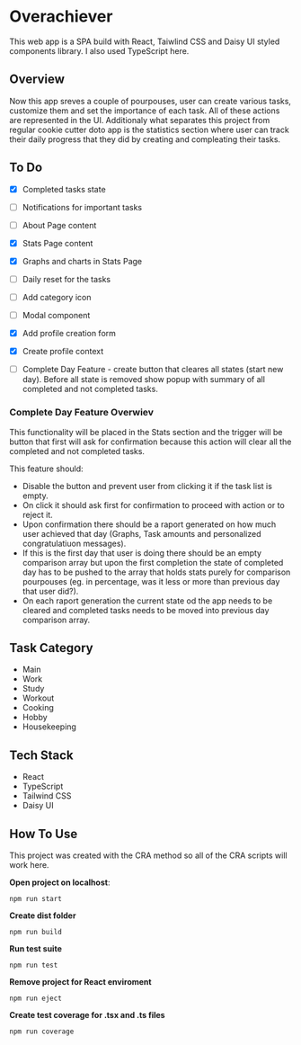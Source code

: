 # **Overachiever**

This web app is a SPA build with React, Taiwlind CSS and Daisy UI styled components library. I also used TypeScript here.

## **Overview**

Now this app sreves a couple of pourpouses, user can create various tasks, customize them and set the importance of each task. All of these actions are represented in the UI. Additionaly what separates this project from regular cookie cutter doto app is the statistics section where user can track their daily progress that they did by creating and compleating their tasks.

## **To Do**

- [x] Completed tasks state
- [ ] Notifications for important tasks
- [ ] About Page content
- [x] Stats Page content
- [x] Graphs and charts in Stats Page
- [ ] Daily reset for the tasks
- [ ] Add category icon
- [ ] Modal component
- [x] Add profile creation form
- [x] Create profile context

- [ ] Complete Day Feature - create button that cleares all states (start new day). Before all state is removed show popup with summary of all completed and not completed tasks.

### **Complete Day Feature Overwiev**

This functionality will be placed in the Stats section and the trigger will be button that first will ask for confirmation because this action will clear all the completed and not completed tasks.

This feature should:

- Disable the button and prevent user from clicking it if the task list is empty.
- On click it should ask first for confirmation to proceed with action or to reject it.
- Upon confirmation there should be a raport generated on how much user achieved that day (Graphs, Task amounts and personalized congratulatiuon messages).
- If this is the first day that user is doing there should be an empty comparison array but upon the first completion the state of completed day has to be pushed to the array that holds stats purely for comparison pourpouses (eg. in percentage, was it less or more than previous day that user did?).
- On each raport generation the current state od the app needs to be cleared and completed tasks needs to be moved into previous day comparison array.

## **Task Category**

- Main
- Work
- Study
- Workout
- Cooking
- Hobby
- Housekeeping

## **Tech Stack**

- React
- TypeScript
- Tailwind CSS
- Daisy UI

## **How To Use**

This project was created with the CRA method so all of the CRA scripts will work here.

**Open project on localhost**:

```npm
npm run start
```

**Create dist folder**

```npm
npm run build
```

**Run test suite**

```npm
npm run test
```

**Remove project for React enviroment**

```npm
npm run eject
```

**Create test coverage for .tsx and .ts files**

```npm
npm run coverage
```
